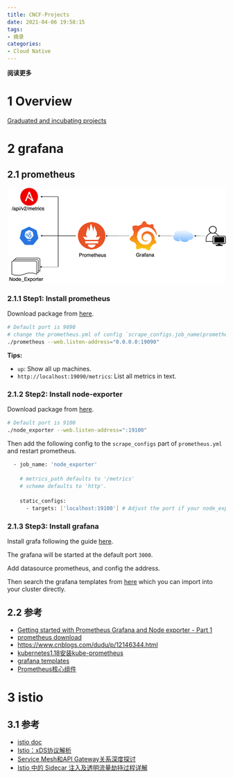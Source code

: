 ```yaml
---
title: CNCF-Projects
date: 2021-04-06 19:58:15
tags: 
- 摘录
categories: 
- Cloud Native
---
```


**阅读更多**

<!--more-->

# 1 Overview

[Graduated and incubating projects](https://www.cncf.io/projects/)

# 2 grafana 

## 2.1 prometheus

![grafana-prometheus-node_exporter-architecture](/images/CNCF-Projects/grafana-prometheus-node_exporter-architecture.webp)

### 2.1.1 Step1: Install prometheus

Download package from [here](https://prometheus.io/download/).

```sh
# Default port is 9090
# change the prometheus.yml of config `scrape_configs.job_name(prometheus).static_configs.targets` to 19090
./prometheus --web.listen-address="0.0.0.0:19090"
```

**Tips:**

* `up`: Show all up machines.
* `http://localhost:19090/metrics`: List all metrics in text.

### 2.1.2 Step2: Install node-exporter

Download package from [here](https://prometheus.io/download/).

```sh
# Default port is 9100
./node_exporter --web.listen-address=":19100"
```

Then add the following config to the `scrape_configs` part of `prometheus.yml` and restart prometheus.

```sh
  - job_name: 'node_exporter'

    # metrics_path defaults to '/metrics'
    # scheme defaults to 'http'.

    static_configs:
      - targets: ['localhost:19100'] # Adjust the port if your node_exporter listens on a different one.
```

### 2.1.3 Step3: Install grafana

Install grafa following the guide [here](https://grafana.com/grafana/download?pg=get&plcmt=selfmanaged-box1-cta1).

The grafana will be started at the default port `3000`.

Add datasource prometheus, and config the address.

Then search the grafana templates from [here](https://grafana.com/grafana/dashboards) which you can import into your cluster directly.

## 2.2 参考

* [Getting started with Prometheus Grafana and Node exporter - Part 1](https://www.youtube.com/watch?v=peH95b16hNI&list=PLm6CFQTqBnAkUzE2efK-4R9QiwQ1koTAB&index=3&t=223s)
* [prometheus download](https://prometheus.io/download/)
* https://www.cnblogs.com/dudu/p/12146344.html
* [kubernetes1.18安装kube-prometheus](https://blog.csdn.net/guoxiaobo2010/article/details/106532357/)
* [grafana templates](https://grafana.com/grafana/dashboards)
* [Prometheus核心组件](https://yunlzheng.gitbook.io/prometheus-book/parti-prometheus-ji-chu/quickstart/prometheus-arch)

# 3 istio 

## 3.1 参考

* [istio doc](https://istio.io/latest/docs/)
* [Istio：xDS协议解析](https://blog.csdn.net/fly910905/article/details/104036296)
* [Service Mesh和API Gateway关系深度探讨](https://www.servicemesher.com/blog/service-mesh-and-api-gateway/)
* [Istio 中的 Sidecar 注入及透明流量劫持过程详解](https://www.servicemesher.com/blog/sidecar-injection-iptables-and-traffic-routing/)
